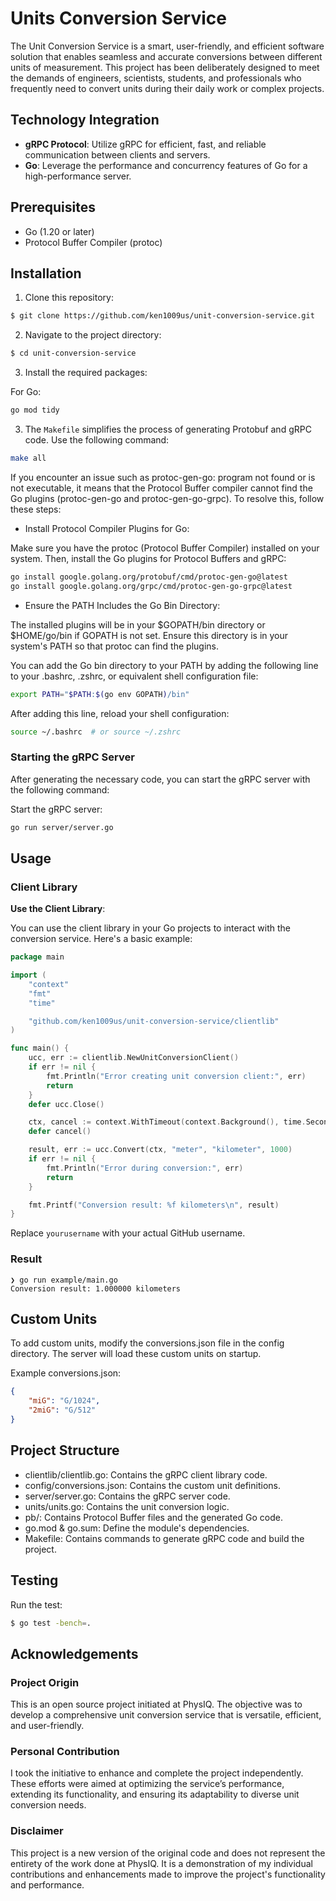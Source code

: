 # Units Conversion Service

The Unit Conversion Service is a smart, user-friendly, and efficient software solution that enables seamless and accurate conversions between different units of measurement. This project has been deliberately designed to meet the demands of engineers, scientists, students, and professionals who frequently need to convert units during their daily work or complex projects.

## Technology Integration

- **gRPC Protocol**: Utilize gRPC for efficient, fast, and reliable communication between clients and servers.
- **Go**: Leverage the performance and concurrency features of Go for a high-performance server.

## Prerequisites
- Go (1.20 or later)
- Protocol Buffer Compiler (protoc)

## Installation

1. Clone this repository:
```bash
$ git clone https://github.com/ken1009us/unit-conversion-service.git
```

2. Navigate to the project directory:

```bash
$ cd unit-conversion-service
```

3. Install the required packages:

For Go:

```bash
go mod tidy
```

3. The `Makefile` simplifies the process of generating Protobuf and gRPC code. Use the following command:

```bash
make all
```

If you encounter an issue such as protoc-gen-go: program not found or is not executable, it means that the Protocol Buffer compiler cannot find the Go plugins (protoc-gen-go and protoc-gen-go-grpc). To resolve this, follow these steps:

- Install Protocol Compiler Plugins for Go:

Make sure you have the protoc (Protocol Buffer Compiler) installed on your system. Then, install the Go plugins for Protocol Buffers and gRPC:

```bash
go install google.golang.org/protobuf/cmd/protoc-gen-go@latest
go install google.golang.org/grpc/cmd/protoc-gen-go-grpc@latest
```

- Ensure the PATH Includes the Go Bin Directory:

The installed plugins will be in your $GOPATH/bin directory or $HOME/go/bin if GOPATH is not set. Ensure this directory is in your system's PATH so that protoc can find the plugins.

You can add the Go bin directory to your PATH by adding the following line to your .bashrc, .zshrc, or equivalent shell configuration file:

```bash
export PATH="$PATH:$(go env GOPATH)/bin"
```

After adding this line, reload your shell configuration:

```bash
source ~/.bashrc  # or source ~/.zshrc
```

### Starting the gRPC Server

After generating the necessary code, you can start the gRPC server with the following command:

Start the gRPC server:

```bash
go run server/server.go
```

## Usage

### Client Library

**Use the Client Library**:

You can use the client library in your Go projects to interact with the conversion service. Here's a basic example:

```go
package main

import (
	"context"
	"fmt"
	"time"

	"github.com/ken1009us/unit-conversion-service/clientlib"
)

func main() {
    ucc, err := clientlib.NewUnitConversionClient()
    if err != nil {
        fmt.Println("Error creating unit conversion client:", err)
        return
    }
    defer ucc.Close()

    ctx, cancel := context.WithTimeout(context.Background(), time.Second)
    defer cancel()

    result, err := ucc.Convert(ctx, "meter", "kilometer", 1000)
    if err != nil {
        fmt.Println("Error during conversion:", err)
        return
    }

    fmt.Printf("Conversion result: %f kilometers\n", result)
}
```

Replace `yourusername` with your actual GitHub username.

### Result

```shell
❯ go run example/main.go
Conversion result: 1.000000 kilometers
```

## Custom Units

To add custom units, modify the conversions.json file in the config directory. The server will load these custom units on startup.

Example conversions.json:

```json
{
    "miG": "G/1024",
    "2miG": "G/512"
}
```

## Project Structure

- clientlib/clientlib.go: Contains the gRPC client library code.
- config/conversions.json: Contains the custom unit definitions.
- server/server.go: Contains the gRPC server code.
- units/units.go: Contains the unit conversion logic.
- pb/: Contains Protocol Buffer files and the generated Go code.
- go.mod & go.sum: Define the module's dependencies.
- Makefile: Contains commands to generate gRPC code and build the project.

## Testing

Run the test:

```bash
$ go test -bench=.
```

## Acknowledgements

### Project Origin

This is an open source project initiated at PhysIQ. The objective was to develop a comprehensive unit conversion service that is versatile, efficient, and user-friendly.

### Personal Contribution
I took the initiative to enhance and complete the project independently. These efforts were aimed at optimizing the service’s performance, extending its functionality, and ensuring its adaptability to diverse unit conversion needs.

### Disclaimer
This project is a new version of the original code and does not represent the entirety of the work done at PhysIQ. It is a demonstration of my individual contributions and enhancements made to improve the project's functionality and performance.

